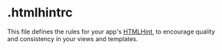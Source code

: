 # .htmlhintrc

This file defines the rules for your app's [HTMLHint](http://htmlhint.com/), to encourage quality and consistency in your views and templates.

<docmeta name="displayName" value=".htmlhintrc">
